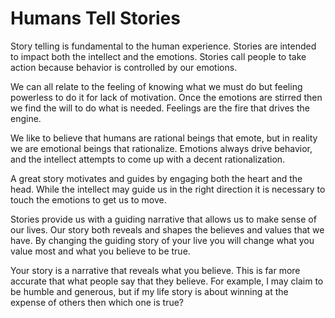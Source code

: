 # Humans Tell Stories

Story telling is fundamental to the human experience.  Stories are intended to
impact both the intellect and the emotions. Stories call people to take action
because behavior is controlled by our emotions. 

We can all relate to the feeling of knowing what we must do but feeling
powerless to do it for lack of motivation.  Once the emotions are stirred then
we find the will to do what is needed.  Feelings are the fire that drives the
engine.

We like to believe that humans are rational beings that emote, but in reality we
are emotional beings that rationalize.  Emotions always drive behavior, and the
intellect attempts to come up with a decent rationalization.

A great story motivates and guides by engaging both the heart and the head.
While the intellect may guide us in the right direction it is necessary to touch
the emotions to get us to move.

Stories provide us with a guiding narrative that allows us to make sense of our
lives.  Our story both reveals and shapes the believes and values that we have. 
By changing the guiding story of your live you will change what you value most
and what you believe to be true.

Your story is a narrative that reveals what you believe.  This is far more
accurate that what people say that they believe.  For example, I may claim to be
humble and generous, but if my life story is about winning at the expense of
others then which one is true?


